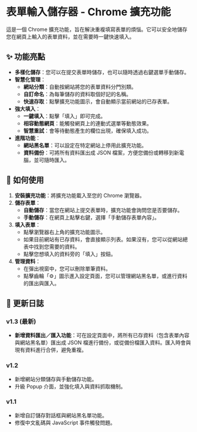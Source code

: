 # 表單輸入儲存器 - Chrome 擴充功能

這是一個 Chrome 擴充功能，旨在解決重複填寫表單的煩惱。它可以安全地儲存您在網頁上輸入的表單資料，並在需要時一鍵快速填入。

## ✨ 功能亮點

- **多樣化儲存**：您可以在提交表單時儲存，也可以隨時透過右鍵選單手動儲存。
- **智慧化管理**：
    - **網站分類**：自動按網站將您的表單資料分門別類。
    - **自訂命名**：為每筆儲存的資料取個好記的名稱。
    - **快速存取**：點擊擴充功能圖示，會自動顯示當前網站的已存表單。
- **強大填入**：
    - **一鍵填入**：點擊「填入」即可完成。
    - **相容動態網頁**：能觸發網頁上的連動式選單等動態效果。
    - **智慧重試**：會等待動態產生的欄位出現，確保填入成功。
- **進階功能**：
    - **網站黑名單**：可以設定在特定網站上停用此擴充功能。
    - **資料備份**：可將所有資料匯出成 JSON 檔案，方便您備份或轉移到新電腦，並可隨時匯入。

## 🚀 如何使用

1.  **安裝擴充功能**：將擴充功能載入至您的 Chrome 瀏覽器。
2.  **儲存表單**：
    - **自動儲存**：當您在網站上提交表單時，擴充功能會詢問您是否要儲存。
    - **手動儲存**：在網頁上點擊右鍵，選擇「手動儲存表單內容」。
3.  **填入表單**：
    - 點擊瀏覽器右上角的擴充功能圖示。
    - 如果目前網站有已存資料，會直接顯示列表。如果沒有，您可以從網站總表中找到您需要的資料。
    - 點擊您想填入的資料旁的「填入」按鈕。
4.  **管理資料**：
    - 在彈出視窗中，您可以刪除單筆資料。
    - 點擊齒輪「⚙」圖示進入設定頁面，您可以管理網站黑名單，或進行資料的匯出與匯入。

## 📝 更新日誌

### v1.3 (最新)
- **新增資料匯出／匯入功能**：可在設定頁面中，將所有已存資料（包含表單內容與網站黑名單）匯出成 JSON 檔進行備份，或從備份檔匯入資料。匯入時會與現有資料進行合併，避免重複。

### v1.2
- 新增網站分類儲存與手動儲存功能。
- 升級 Popup 介面，並強化填入與資料抓取機制。

### v1.1
- 新增自訂儲存對話框與網站黑名單功能。
- 修復中文亂碼與 JavaScript 事件觸發問題。
